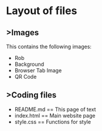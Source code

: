 # Layout of files

## >Images
This contains the following images:
- Rob
- Background
- Browser Tab Image
- QR Code

## >Coding files
- README.md == This page of text
- index.html == Main website page
- style.css == Functions for style
